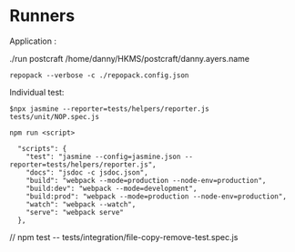 # Runners

Application :

./run postcraft /home/danny/HKMS/postcraft/danny.ayers.name

```
repopack --verbose -c ./repopack.config.json
```

Individual test:

`$npx jasmine --reporter=tests/helpers/reporter.js tests/unit/NOP.spec.js`

```
npm run <script>

  "scripts": {
    "test": "jasmine --config=jasmine.json --reporter=tests/helpers/reporter.js",
    "docs": "jsdoc -c jsdoc.json",
    "build": "webpack --mode=production --node-env=production",
    "build:dev": "webpack --mode=development",
    "build:prod": "webpack --mode=production --node-env=production",
    "watch": "webpack --watch",
    "serve": "webpack serve"
  },
```

// npm test -- tests/integration/file-copy-remove-test.spec.js
